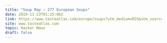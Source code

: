 ```yaml
---
title: "Soup Map – 277 European Soups"
date: 2019-11-23T01:25:06Z
link: https://www.tasteatlas.com/europe/soups?utm_medium=RSS&utm_source=hune
site: www.tasteatlas.com
topic: Hacker News
draft: false
---
```

